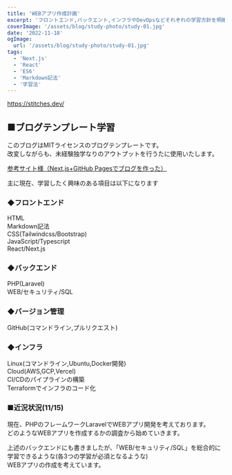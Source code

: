 ```yaml
---
title: 'WEBアプリ作成計画'
excerpt: 'フロントエンド,バックエント,インフラやDevOpsなどそれぞれの学習方針を明確にし、今後作成するポートフォリオの要件定義を行う。'
coverImage: '/assets/blog/study-photo/study-01.jpg'
date: '2022-11-18'
ogImage:
  url: '/assets/blog/study-photo/study-01.jpg'
tags:
  - 'Next.js'
  - 'React'
  - 'ES6'
  - 'Markdown記法'
  - '学習法'
---
```


https://stitches.dev/

## ■ブログテンプレート学習

このブログはMITライセンスのブログテンプレートです。  
改変しながらも、未経験独学なりのアウトプットを行うたに使用いたします。

[参考サイト様（Next.js+GitHub Pagesでブログを作った）](https://zenn.dev/subt/articles/957bd5d01485e1)

主に現在、学習したく興味のある項目は以下になります

### ◆フロントエンド

HTML  
Markdown記法  
CSS(Tailwindcss/Bootstrap)  
JavaScript/Typescript  
React/Next.js  

### ◆バックエンド

PHP(Laravel)  
WEB/セキュリティ/SQL  

### ◆バージョン管理

GitHub(コマンドライン,プルリクエスト)

### ◆インフラ

Linux(コマンドライン,Ubuntu,Docker開発)  
Cloud(AWS,GCP,Vercel)  
CI/CDのパイプラインの構築  
Terraformでインフラのコード化  

### ■近況状況(11/15)

現在、PHPのフレームワークLaravelでWEBアプリ開発を考えております。  
どのようなWEBアプリを作成するかの調査から始めていきます。  

上述のバックエンドにも書きましたが、「WEB/セキュリティ/SQL」を総合的に学習できるような(各3つの学習が必須となるような)  
WEBアプリの作成を考えています。  
